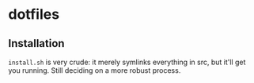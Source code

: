# dotfiles

## Installation
`install.sh` is very crude: it merely symlinks everything in src, but it'll get you running. Still deciding on a more robust process.
